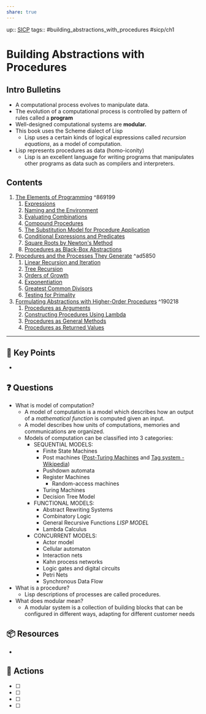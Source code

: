```yaml
---
share: true
---
```

up:: [SICP](./SICP.md)
tags:: #building_abstractions_with_procedures #sicp/ch1

# Building Abstractions with Procedures

## Intro Bulletins
- A computational process evolves to manipulate data.
- The evolution of a computational process is controlled by pattern of rules called a **program**
- Well-designed computational systems are **modular.**
- This book uses the Scheme dialect of Lisp
	- Lisp uses a certain kinds of logical expressions called *recursion equations*, as a model of computation.
- Lisp represents procedures as data (homo-iconity)
	- Lisp is an excellent language for writing programs that manipulates other programs as data such as compilers and interpreters.
## Contents
1. [The Elements of Programming](./The%20Elements%20of%20Programming.md) ^869199
	1. [Expressions](./Expressions.md)
	2. [Naming and the Environment](./Naming%20and%20the%20Environment.md)
	3. [Evaluating Combinations](./Evaluating%20Combinations.md)
	4. [Compound Procedures](./Compound%20Procedures.md)
	5. [The Substitution Model for Procedure Application](./The%20Substitution%20Model%20for%20Procedure%20Application.md)
	6. [Conditional Expressions and Predicates](./Conditional%20Expressions%20and%20Predicates.md)
	7. [Square Roots by Newton's Method](./Square%20Roots%20by%20Newton's%20Method.md)
	8. [Procedures as Black-Box Abstractions](./Procedures%20as%20Black-Box%20Abstractions.md)
2. [Procedures and the Processes They Generate](./Procedures%20and%20the%20Processes%20They%20Generate.md) ^ad5850
	1. [Linear Recursion and Iteration](./Linear%20Recursion%20and%20Iteration.md)
	2. [Tree Recursion](./Tree%20Recursion.md)
	3. [Orders of Growth](./Orders%20of%20Growth.md)
	4. [Exponentiation](./Exponentiation.md)
	5. [Greatest Common Divisors](./Greatest%20Common%20Divisors.md)
	6. [Testing for Primality](./Testing%20for%20Primality.md)
3. [Formulating Abstractions with Higher-Order Procedures](./Formulating%20Abstractions%20with%20Higher-Order%20Procedures.md) ^190218
	1. [Procedures as Arguments](./Procedures%20as%20Arguments.md)
	2. [Constructing Procedures Using Lambda](./Constructing%20Procedures%20Using%20Lambda.md)
	3. [Procedures as General Methods](./Procedures%20as%20General%20Methods.md)
	4. [Procedures as Returned Values](./Procedures%20as%20Returned%20Values.md)
---

## 🔑 Key Points
- 
## ❓ Questions
- What is model of computation?
	- A model of computation is a model which describes how an output of a *mathematical function* is computed given an input.
	- A model describes how units of computations, memories and communications are organized.
	- Models of computation can be classified into 3 categories: 
		- SEQUENTIAL MODELS:
			- Finite State Machines
			- Post machines ([Post-Turing Machines](https://en.wikipedia.org/wiki/Post%E2%80%93Turing_machine)  and [Tag system - Wikipedia](https://en.wikipedia.org/wiki/Tag_system))
			- Pushdown automata
			- Register Machines
				- Random-access machines
			- Turing Machines
			- Decision Tree Model
		- FUNCTIONAL MODELS:
			- Abstract Rewriting Systems
			- Combinatory Logic
			- General Recursive Functions *LISP MODEL*
			- Lambda Calculus
		- CONCURRENT MODELS:
			- Actor model
			- Cellular automaton
			- Interaction nets
			- Kahn process networks
			- Logic gates and digital circuits
			- Petri Nets
			- Synchronous Data Flow
- What is a procedure?
	- Lisp descriptions of processes are called procedures.
- What does modular mean?
	-  A modular system is a collection of building blocks that can be configured in different ways, adapting for different customer needs
## 📦 Resources
- 
## 🎯 Actions
- [ ] 
- [ ] 
- [ ] 
- [ ] 

